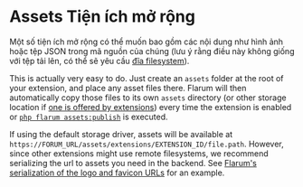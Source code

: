 # Assets Tiện ích mở rộng

Một số tiện ích mở rộng có thể muốn bao gồm các nội dung như hình ảnh hoặc tệp JSON trong mã nguồn của chúng (lưu ý rằng điều này không giống với tệp tải lên, có thể sẽ yêu cầu [đĩa filesystem](filesystem.md)).

This is actually very easy to do. Just create an `assets` folder at the root of your extension, and place any asset files there. Flarum will then automatically copy those files to its own `assets` directory (or other storage location if [one is offered by extensions](filesystem.md)) every time the extension is enabled or [`php flarum assets:publish`](../console.md) is executed.

If using the default storage driver, assets will be available at `https://FORUM_URL/assets/extensions/EXTENSION_ID/file.path`. However, since other extensions might use remote filesystems, we recommend serializing the url to assets you need in the backend. See [Flarum's serialization of the logo and favicon URLs](https://github.com/flarum/core/blob/bba6485effc088e38e9ae0bc8f25528ecbee3a7b/src/Api/Serializer/ForumSerializer.php#L85-L86) for an example.